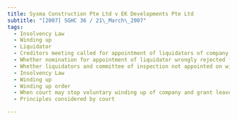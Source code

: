 ```yaml
---
title: Sysma Construction Pte Ltd v EK Developments Pte Ltd 
subtitle: "[2007] SGHC 36 / 21\_March\_2007"
tags:
  - Insolvency Law
  - Winding up
  - Liquidator
  - Creditors meeting called for appointment of liquidators of company being wound up and for appointment of committee of inspection
  - Whether nomination for appointment of liquidator wrongly rejected for being late
  - Whether liquidators and committee of inspection not appointed on wishes of majority creditors
  - Insolvency Law
  - Winding up
  - Winding up order
  - When court may stop voluntary winding up of company and grant leave to proceed with compulsory winding up of company
  - Principles considered by court

---
```



